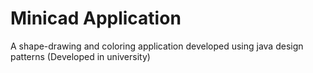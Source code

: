 # Minicad Application
 A shape-drawing and coloring application developed using java design patterns (Developed in university)
